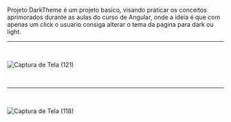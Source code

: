 Projeto DarkTheme é um projeto basico, visando praticar os conceitos aprimorados durante as aulas do curso de Angular, onde a ideia é que com apenas um click o usuario consiga alterar o tema da pagina para dark ou light.
<br>
<hr>
<br>

![Captura de Tela (121)](https://github.com/PauloCatto/DarkTheme-Angular/assets/108766424/ccc98271-7b1f-43c3-97bb-a782f6ec4948)

<br>
<hr>
<br>

![Captura de Tela (118)](https://github.com/PauloCatto/DarkTheme-Angular/assets/108766424/504942eb-f42b-489f-8c4d-a50bf0496d41)
